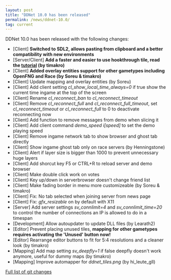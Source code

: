 ```yaml
---
layout: post
title: "DDNet 10.0 has been released"
permalink: /news/ddnet-10.0/
tag: current
---
```


DDNet 10.0 has been released with the following changes:

<ul>
  <li>[Client] <strong>Switched to SDL2, allows pasting from clipboard and a better compatibility with new environments</strong></li>
  <li>[Server/Client] <strong>Add a faster and easier to use hookthrough tile, read the <a href="https://forum.ddnet.tw/viewtopic.php?f=16&t=3552&p=37323#p37323">tutorial</a> (by timakro)</strong></li>
  <li>[Client] <strong>Added overlay entities support for other gametypes including OpenFNG and Race (by Soreu & timakro)</strong></li>
  <li>[Client] Update mapping and overlay entities (by Soreu)</li>
  <li>[Client] Add client setting <i>cl_show_local_time_always=0</i> if true show the current time ingame at the top of the screen</li>
  <li>[Client] Rename <i>cl_reconnect_ban</i> to <i>cl_reconnect_timeout</i></li>
  <li>[Client] Remove <i>cl_reconnect_full</i> and <i>cl_reconnect_full_timeout</i>, set <i>cl_reconnect_timeout</i> or <i>cl_reconnect_full</i> to 0 to deactivate reconnecting now</li>
  <li>[Client] Add function to remove messages from demo when slicing it</li>
  <li>[Client] Add client command <i>demo_speed i[speed]</i> to set the demo playing speed</li>
  <li>[Client] Remove ingame network tab to show browser and ghost tab directly</li>
  <li>[Client] Show ingame ghost tab only on race servers (by Henningstone)</li>
  <li>[Client] Alert if layer size is bigger than 1000 to prevent unnecessary huge layers</li>
  <li>[Client] Add shorcut key F5 or CTRL+R to reload server and demo browser</li>
  <li>[Client] Make double click work on votes</li>
  <li>[Client] Key up/down in serverbrowser doesn't change friend list</li>
  <li>[Client] Make fading border in menu more customizeable (by Soreu & timakro)</li>
  <li>[Client] Fix: No tab selected when joining server from news page</li>
  <li>[Client] Fix: <i>gfx_resizable</i> on by default with X11</li>
  <li>[Server] Add server settings <i>sv_connlimit=4</i> and <i>sv_connlimit_time=20</i> to control the number of connections an IP is allowed to do in a timespan</li>
  <li>[Development] Allow autoupdater to update DLL files (by Learath2)</li>
  <li>[Editor] Prevent placing unused tiles, <strong>mapping for other gametypes requires activating the 'Unused' button now!</strong></li>
  <li>[Editor] Rearrange editor buttons to fit for 5:4 resolutions and a cleaner look (by timakro)</li>
  <li>[Mapping] Add map setting <i>sv_deepfly=1</i> if false deepfly doesn't work anymore, useful for dummy maps (by timakro)</li>
  <li>[Mapping] Improve automapper for <i>ddnet_tiles.png</i> (by hi_leute_gll)</li>
</ul>

<a href="https://github.com/ddnet/ddnet/compare/9.3.1...10.0">Full list of git changes</a>
